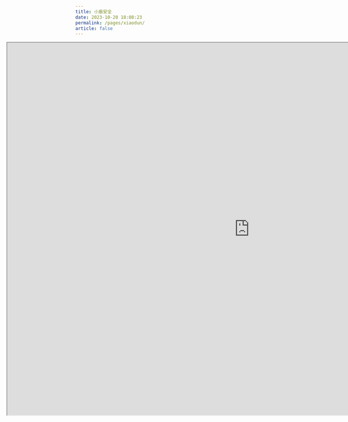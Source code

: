```yaml
---
title: 小盾安全
date: 2023-10-20 18:08:23
permalink: /pages/xiaodun/
article: false
---
```


<iframe src="https://sec.xiaodun.com/onlineExperience/captcha" scrolling="no" style="height: 1000px; width: 1300px; margin-left: -185px"></iframe>

